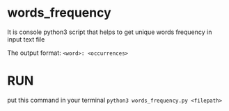 # words_frequency
It is console python3 script that helps to get unique words frequency in input text file

The output format:
`<word>: <occurrences>`

# RUN
put this command in your terminal
`python3 words_frequency.py <filepath>`
